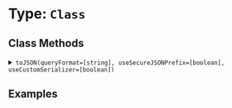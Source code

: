 [comment]: # (Note: This documentation is generated dynamically in the build process.  To modify the contents, change the javadoc on the type class, itself)

# Type: `Class`



## Class Methods

<details>
<summary><code>toJSON(queryFormat=[string], useSecureJSONPrefix=[boolean], useCustomSerializer=[boolean])</code></summary>

Converts a ColdFusion variable into a JSON (JavaScript Object Notation) string.

 Arguments:


| Argument | Type | Required | Default |
|----------|------|----------|---------|
| `queryFormat` | `string` | `false` | `row` |
| `useSecureJSONPrefix` | `boolean` | `false` | `false` |
| `useCustomSerializer` | `boolean` | `false` | `null` |


</details>


## Examples
